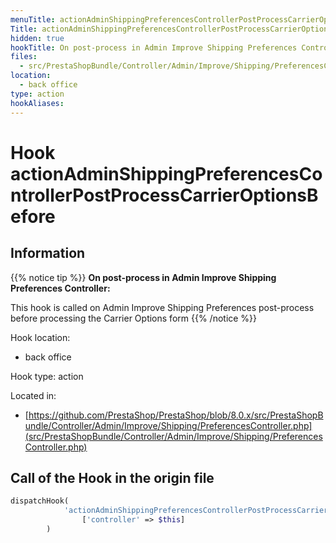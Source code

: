 ```yaml
---
menuTitle: actionAdminShippingPreferencesControllerPostProcessCarrierOptionsBefore
Title: actionAdminShippingPreferencesControllerPostProcessCarrierOptionsBefore
hidden: true
hookTitle: On post-process in Admin Improve Shipping Preferences Controller
files:
  - src/PrestaShopBundle/Controller/Admin/Improve/Shipping/PreferencesController.php
location:
  - back office
type: action
hookAliases:
---
```


# Hook actionAdminShippingPreferencesControllerPostProcessCarrierOptionsBefore

## Information

{{% notice tip %}}
**On post-process in Admin Improve Shipping Preferences Controller:** 

This hook is called on Admin Improve Shipping Preferences post-process before processing the Carrier Options form
{{% /notice %}}

Hook location:
  - back office

Hook type: action

Located in: 
  - [https://github.com/PrestaShop/PrestaShop/blob/8.0.x/src/PrestaShopBundle/Controller/Admin/Improve/Shipping/PreferencesController.php](src/PrestaShopBundle/Controller/Admin/Improve/Shipping/PreferencesController.php)

## Call of the Hook in the origin file

```php
dispatchHook(
            'actionAdminShippingPreferencesControllerPostProcessCarrierOptionsBefore',
                ['controller' => $this]
        )
```